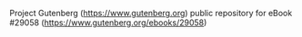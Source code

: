 Project Gutenberg (https://www.gutenberg.org) public repository for eBook #29058 (https://www.gutenberg.org/ebooks/29058)
